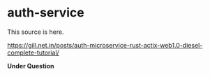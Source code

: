 # auth-service

This source is here.

https://gill.net.in/posts/auth-microservice-rust-actix-web1.0-diesel-complete-tutorial/


**Under Question**
